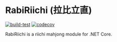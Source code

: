 # RabiRiichi (拉比立直)

[![build-test](https://github.com/KCFindstr/RabiRiichi/actions/workflows/build-test.yml/badge.svg)](https://github.com/KCFindstr/RabiRiichi/actions)
[![codecov](https://codecov.io/gh/KCFindstr/RabiRiichi/branch/develop/graph/badge.svg?token=1NCERJFSWZ)](https://codecov.io/gh/KCFindstr/RabiRiichi)

RabiRiichi is a riichi mahjong module for .NET Core.